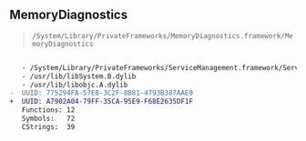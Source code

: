 ## MemoryDiagnostics

> `/System/Library/PrivateFrameworks/MemoryDiagnostics.framework/MemoryDiagnostics`

```diff

   - /System/Library/PrivateFrameworks/ServiceManagement.framework/ServiceManagement
   - /usr/lib/libSystem.B.dylib
   - /usr/lib/libobjc.A.dylib
-  UUID: 775294FA-57E8-3C2F-8B81-4793B387AAE0
+  UUID: A7902A04-79FF-35CA-95E9-F68E2635DF1F
   Functions: 12
   Symbols:   72
   CStrings:  39

```
